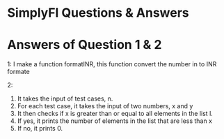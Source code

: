 # SimplyFI Questions & Answers

# Answers of Question 1 & 2

1: I make a function formatINR, this function convert the number in to INR formate

2:
   1. It takes the input of test cases, n.
   2. For each test case, it takes the input of two numbers, x and y
   3. It then checks if x is greater than or equal to all elements in the list l.
   4. If yes, it prints the number of elements in the list that are less than x
   5. If no, it prints 0.
